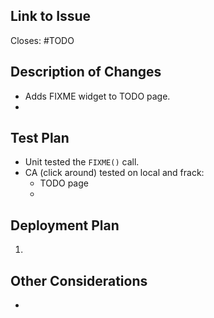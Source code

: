 <!--- Provide a general summary of your changes in the Title above -->

## Link to Issue
Closes: #TODO

## Description of Changes
- Adds FIXME widget to TODO page.
- 

## Test Plan
- Unit tested the `FIXME()` call.
- CA (click around) tested on local and frack:
  - TODO page
  - 

## Deployment Plan
<!--- Omit if unneeded -->
1. 

## Other Considerations
<!--- Follow-up tickets, breaking changes, etc -->
- 